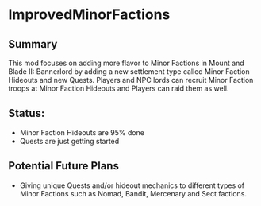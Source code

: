 # ImprovedMinorFactions

## Summary
This mod focuses on adding more flavor to Minor Factions in Mount and Blade II: Bannerlord by adding a new settlement type called Minor Faction Hideouts and new Quests. Players and NPC lords can recruit Minor Faction troops at Minor Faction Hideouts and Players can raid them as well.

## Status:
- Minor Faction Hideouts are 95% done
- Quests are just getting started

## Potential Future Plans
- Giving unique Quests and/or hideout mechanics to different types of Minor Factions such as Nomad, Bandit, Mercenary and Sect factions.
